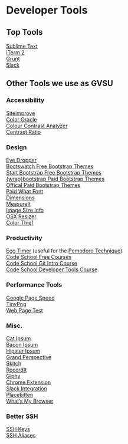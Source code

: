 Developer Tools
===============

Top Tools
------------

[Sublime Text](https://www.sublimetext.com/)  
[iTerm 2](https://www.iterm2.com/)  
[Grunt](http://gruntjs.com/)  
[Slack](https://slack.com/)  


Other Tools we use as GVSU
--------------------------

### Accessibility

[Siteimprove](http://siteimprove.com/)  
[Color Oracle](http://colororacle.org)  
[Colour Contrast Analyzer](https://www.paciellogroup.com/resources/contrastanalyser/)  
[Contrast Ratio](http://leaverou.github.io/contrast-ratio/)  

### Design

[Eye Dropper](https://chrome.google.com/webstore/detail/eye-dropper/hmdcmlfkchdmnmnmheododdhjedfccka?hl=en)  
[Bootswatch Free Bootstrap Themes](https://bootswatch.com/)  
[Start Bootstrap Free Bootstrap Themes](http://startbootstrap.com/)  
[{wrap}bootstrap Paid Bootstrap Themes](https://wrapbootstrap.com/)  
[Offical Paid Bootstrap Themes](http://themes.getbootstrap.com/)  
[Paid What Font](https://chrome.google.com/webstore/detail/whatfont/jabopobgcpjmedljpbcaablpmlmfcogm?hl=en)  
[Dimensions](https://chrome.google.com/webstore/detail/dimensions/baocaagndhipibgklemoalmkljaimfdj?hl=en)  
[MeasureIt](https://chrome.google.com/webstore/detail/measureit/pokhcahijjfkdccinalifdifljglhclm?hl=en)  
[Image Size Info](https://chrome.google.com/webstore/detail/image-size-info/oihdhfbfoagfkpcncinlbhfdgpegcigf?hl=en)  
[OSX Resizer](https://chrome.google.com/webstore/detail/osx-resizer/aopgpanbkndckicpnnnaeiebllepdldc?hl=en)  
[Color Thief](http://lokeshdhakar.com/projects/color-thief/)  
					

### Productivity

[Egg Timer](http://e.ggtimer.com/) (useful for the [Pomodoro Technique](https://en.wikipedia.org/wiki/Pomodoro_Technique]))  
[Code School Free Courses](https://www.codeschool.com/free)  
[Code School Git Intro Course](https://www.codeschool.com/courses/try-git)  
[Code School Developer Tools Course](https://www.codeschool.com/courses/discover-devtools)  

### Performance Tools

[Google Page Speed](https://developers.google.com/speed/pagespeed/)  
[TinyPng](https://tinypng.com/)  
[Web Page Test](https://webpagetest.org/)  

### Misc.

[Cat Ipsum](http://www.catipsum.com/)  
[Bacon Ipsum](http://baconipsum.com/)  
[Hipster Ipsum](http://http://hipsum.co/)  
[Grand Perspective](http://grandperspectiv.sourceforge.net/)  
[Skitch](https://evernote.com/skitch/)  
[RecordIt](http://recordit.co/)  
[Giphy](http://giphy.com/)  
[Chrome Extension](https://chrome.google.com/webstore/detail/giphy-for-chrome/jlleokkdhkflpmghiioglgmnminbekdi?hl=en)  
[Slack Integration](https://slack.com/apps/A0F827J2C-giphy)  
[Placekitten](http://placekitten.com/)  
[What’s My Browser](http://www.whatsmybrowser.org/)  


### Better SSH

[SSH Keys](https://help.github.com/articles/generating-an-ssh-key/)  
[SSH Aliases](http://www.howtogeek.com/75007/stupid-geek-tricks-use-your-ssh-config-file-to-create-aliases-for-hosts/)  

